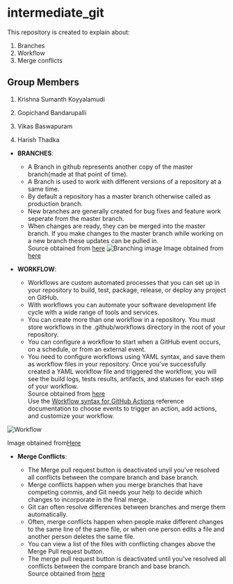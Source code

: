 # intermediate_git
This repository is created to explain about:  
1. Branches
1. Workflow
1. Merge conflicts

## Group Members

1. Krishna Sumanth Koyyalamudi

2. Gopichand Bandarupalli

3. Vikas Baswapuram

4. Harish Thadka

* **BRANCHES**:

  * A Branch in github represents another copy of the master branch(made at that point of time).
  * A Branch is used to work with different versions of a repository at a same time.
  * By default a repository has a master branch otherwise called as production branch.
  * New branches are generally created for bug fixes and feature work seperate from the master branch.
  * When changes are ready, they can be merged into the master branch. If you make changes to the master branch while working on a new branch these updates can be pulled in.  
Source obtained from [here](https://www.w3schools.com/whatis/whatis_github.asp)
![Branching image](git@github.com:Vikas2004/intermediate_git.git)
Image obtained from [here](https://www.google.com/imgres?imgurl=https%3A%2F%2Fwww.endoflineblog.com%2Fimg%2Foneflow%2Ffeature-branch-rebase-and-merge-final.png&imgrefurl=https%3A%2F%2Fwww.endoflineblog.com%2Foneflow-a-git-branching-model-and-workflow&docid=_jrO3QeUqnWcBM&tbnid=zLV2BgFsxkl8lM%3A&vet=10ahUKEwjJ1eDF1annAhVMKqwKHffFBkQQMwjLASg4MDg..i&w=580&h=479&bih=625&biw=1366&q=github%20branching%20model&ved=0ahUKEwjJ1eDF1annAhVMKqwKHffFBkQQMwjLASg4MDg&iact=mrc&uact=8)
   
 * **WORKFLOW**:
  
    * Workflows are custom automated processes that you can set up in your repository to build, test, package, release, or deploy any project on GitHub.
    * With workflows you can automate your software development life cycle with a wide range of tools and services. 
    * You can create more than one workflow in a repository. You must store workflows in the .github/workflows directory in the root of your repository.
    * You can configure a workflow to start when a GitHub event occurs, on a schedule, or from an external event.
    * You need to configure workflows using YAML syntax, and save them as workflow files in your repository. Once you've successfully created a YAML workflow file and triggered the workflow, you will see the build logs, tests results, artifacts, and statuses for each step of your workflow.  
Source obtained from [here](https://help.github.com/en/actions/automating-your-workflow-with-github-actions/configuring-a-workflow#about-workflows)  
Use the [Workflow syntax for GitHub Actions](https://help.github.com/en/actions/automating-your-workflow-with-github-actions/workflow-syntax-for-github-actions) reference documentation to choose events to trigger an action, add actions, and customize your workflow.

![Workflow](https://www.endoflineblog.com/img/oneflow/feature-branch-rebase-and-merge-final.png)

Image obtained from[Here](https://help.github.com/)



* **Merge Conflicts**:

    * The Merge pull request button is deactivated unyil you've resolved all conflicts between the compare branch and base branch.
    * Merge conflicts happen when you merge branches that have competing commis, and Git needs your help to decide which changes to incorporate in the final merge.
    * Git can often resolve differences between branches and merge them automatically.
    * Often, merge conflicts happen when people make different changes to the same line of the same file, or when one person edits a file and another person deletes the same file.
    * You can view a list of the files with conflicting changes above the Merge Pull request button.
    * The merge pull request button is deactivated until you've resolved all conflicts between the compare branch and base branch.  
Source obtained from [here](https://help.github.com/en/github/collaborating-with-issues-and-pull-requests/about-merge-conflicts)





